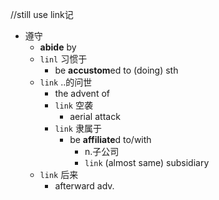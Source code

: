 //still use link记

- 遵守
  - **abide** by
  - `linl` 习惯于
    - be **accustom**ed to (doing) sth
  - `link` ..的问世
    - the advent of
    - `link` 空袭
       - aerial attack
     - `link` 隶属于
        - be **affiliate**d to/with
          - n.子公司
          - `link` (almost same) subsidiary
  - `link` 后来
     - afterward adv.
